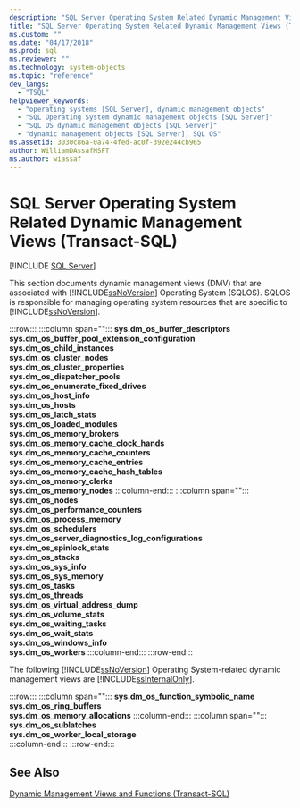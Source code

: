 ```yaml
---
description: "SQL Server Operating System Related Dynamic Management Views (Transact-SQL)"
title: "SQL Server Operating System Related Dynamic Management Views (Transact-SQL) | Microsoft Docs"
ms.custom: ""
ms.date: "04/17/2018"
ms.prod: sql
ms.reviewer: ""
ms.technology: system-objects
ms.topic: "reference"
dev_langs: 
  - "TSQL"
helpviewer_keywords: 
  - "operating systems [SQL Server], dynamic management objects"
  - "SQL Operating System dynamic management objects [SQL Server]"
  - "SQL OS dynamic management objects [SQL Server]"
  - "dynamic management objects [SQL Server], SQL OS"
ms.assetid: 3030c86a-0a74-4fed-ac0f-392e244cb965
author: WilliamDAssafMSFT
ms.author: wiassaf
---
```

# SQL Server Operating System Related Dynamic Management Views (Transact-SQL)
[!INCLUDE [SQL Server](../../includes/applies-to-version/sqlserver.md)]

This section documents dynamic management views (DMV) that are associated with [!INCLUDE[ssNoVersion](../../includes/ssnoversion-md.md)] Operating System (SQLOS). SQLOS is responsible for managing operating system resources that are specific to [!INCLUDE[ssNoVersion](../../includes/ssnoversion-md.md)].

:::row:::
   :::column span="":::
      **sys.dm_os_buffer_descriptors**<br>      **sys.dm_os_buffer_pool_extension_configuration**<br>      **sys.dm_os_child_instances**<br>      **sys.dm_os_cluster_nodes** <br>      **sys.dm_os_cluster_properties**<br>      **sys.dm_os_dispatcher_pools** <br>      **sys.dm_os_enumerate_fixed_drives**<br>      **sys.dm_os_host_info** <br>      **sys.dm_os_hosts**<br>      **sys.dm_os_latch_stats** <br>      **sys.dm_os_loaded_modules**<br>      **sys.dm_os_memory_brokers**<br>      **sys.dm_os_memory_cache_clock_hands**<br>      **sys.dm_os_memory_cache_counters** <br>      **sys.dm_os_memory_cache_entries**<br>      **sys.dm_os_memory_cache_hash_tables**<br>      **sys.dm_os_memory_clerks**<br>      **sys.dm_os_memory_nodes**
   :::column-end:::
   :::column span="":::
      **sys.dm_os_nodes**<br>      **sys.dm_os_performance_counters**<br>      **sys.dm_os_process_memory**<br>      **sys.dm_os_schedulers**<br>      **sys.dm_os_server_diagnostics_log_configurations**<br>      **sys.dm_os_spinlock_stats** <br>      **sys.dm_os_stacks**<br>      **sys.dm_os_sys_info**<br>      **sys.dm_os_sys_memory**<br>      **sys.dm_os_tasks**<br>      **sys.dm_os_threads**<br>      **sys.dm_os_virtual_address_dump**<br>      **sys.dm_os_volume_stats**<br>      **sys.dm_os_waiting_tasks**<br>      **sys.dm_os_wait_stats**<br>      **sys.dm_os_windows_info**<br>      **sys.dm_os_workers** 
   :::column-end:::
:::row-end:::

 The following [!INCLUDE[ssNoVersion](../../includes/ssnoversion-md.md)] Operating System-related dynamic management views are [!INCLUDE[ssInternalOnly](../../includes/ssinternalonly-md.md)].  
  
:::row:::
   :::column span="":::
      **sys.dm_os_function_symbolic_name**<br>      **sys.dm_os_ring_buffers**  <br>      **sys.dm_os_memory_allocations**
   :::column-end:::
   :::column span="":::
      **sys.dm_os_sublatches**  <br>      **sys.dm_os_worker_local_storage**  
   :::column-end:::
:::row-end:::
  
## See Also  
 [Dynamic Management Views and Functions &#40;Transact-SQL&#41;](~/relational-databases/system-dynamic-management-views/system-dynamic-management-views.md)  
  
  

